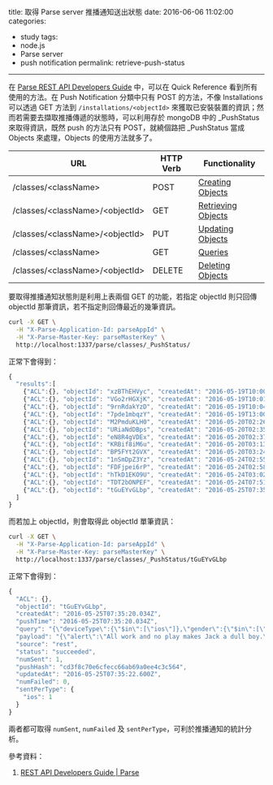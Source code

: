 title: 取得 Parse server 推播通知送出狀態
date: 2016-06-06 11:02:00
categories:
- study
tags:
- node.js
- Parse server
- push notification
permalink: retrieve-push-status
---
在 [Parse REST API Developers Guide](https://parse.com/docs/rest/guide) 中，可以在 Quick Reference 看到所有使用的方法。在 Push Notification 分類中只有 POST 的方法，不像 Installations 可以透過 GET 方法到 `/installations/<objectId>` 來獲取已安裝裝置的資訊；然而若需要去擷取推播傳遞的狀態時，可以利用存於 mongoDB 中的 _PushStatus 來取得資訊，既然 push 的方法只有 POST，就繞個路把 _PushStatus 當成 Objects 來處理，Objects 的使用方法就多了。

| URL                                         | HTTP Verb | Functionality                                                                      |
|---------------------------------------------|-----------|------------------------------------------------------------------------------------|
| /classes/&lt;className&gt;                  | POST      | [Creating Objects](https://parse.com/docs/rest/guide#objects-creating-objects)     |
| /classes/&lt;className&gt;/&lt;objectId&gt; | GET       | [Retrieving Objects](https://parse.com/docs/rest/guide#objects-retrieving-objects) |
| /classes/&lt;className&gt;/&lt;objectId&gt; | PUT       | [Updating Objects](https://parse.com/docs/rest/guide#objects-updating-objects)     |
| /classes/&lt;className&gt;                  | GET       | [Queries](https://parse.com/docs/rest/guide#queries)                               |
| /classes/&lt;className&gt;/&lt;objectId&gt; | DELETE    | [Deleting Objects](https://parse.com/docs/rest/guide#objects-deleting-objects)     |

要取得推播通知狀態則是利用上表兩個 GET 的功能，若指定 objectId 則只回傳 objectId 那筆資訊，若不指定則回傳最近的幾筆資訊。

```bash
curl -X GET \
  -H "X-Parse-Application-Id: parseAppId" \
  -H "X-Parse-Master-Key: parseMasterKey" \
  http://localhost:1337/parse/classes/_PushStatus/
```

正常下會得到：

```javascript
{
  "results":[
    {"ACL":{}, "objectId": "xzBThEHVyc", "createdAt": "2016-05-19T10:00:59.827Z",…},
    {"ACL":{}, "objectId": "VGo2rHGXjK", "createdAt": "2016-05-19T10:01:59.790Z",…},
    {"ACL":{}, "objectId": "9rnRdakYzD", "createdAt": "2016-05-19T10:04:59.798Z",…},
    {"ACL":{}, "objectId": "7pde1mbqzY", "createdAt": "2016-05-19T13:00:09.126Z",…},
    {"ACL":{}, "objectId": "M2PmduKLH0", "createdAt": "2016-05-20T02:26:59.997Z",…},
    {"ACL":{}, "objectId": "URiaNdDBps", "createdAt": "2016-05-20T02:35:59.991Z",…},
    {"ACL":{}, "objectId": "eN8R4gVDEx", "createdAt": "2016-05-20T02:37:00.077Z",…},
    {"ACL":{}, "objectId": "KRBif8iM6u", "createdAt": "2016-05-20T03:13:59.892Z",…},
    {"ACL":{}, "objectId": "BP5FYt2GVX", "createdAt": "2016-05-20T03:24:59.846Z",…},
    {"ACL":{}, "objectId": "1nSmDpZ3Yz", "createdAt": "2016-05-24T02:55:01.595Z",…},
    {"ACL":{}, "objectId": "FDFjpei6rP", "createdAt": "2016-05-24T02:58:01.327Z",…},
    {"ACL":{}, "objectId": "hTkD1EKO9U", "createdAt": "2016-05-24T03:02:01.608Z",…},
    {"ACL":{}, "objectId": "TDT2bONPEF", "createdAt": "2016-05-24T07:51:02.636Z",…},
    {"ACL":{}, "objectId": "tGuEYvGLbp", "createdAt": "2016-05-25T07:35:20.034Z",…}
  ]
}
```

而若加上 objectId，則會取得此 objectId 單筆資訊：

```bash
curl -X GET \
  -H "X-Parse-Application-Id: parseAppId" \
  -H "X-Parse-Master-Key: parseMasterKey" \
  http://localhost:1337/parse/classes/_PushStatus/tGuEYvGLbp
```

正常下會得到：

```javascript
{
  "ACL": {},
  "objectId": "tGuEYvGLbp",
  "createdAt": "2016-05-25T07:35:20.034Z",
  "pushTime": "2016-05-25T07:35:20.034Z",
  "query": "{\"deviceType\":{\"$in\":[\"ios\"]},\"gender\":{\"$in\":[\"female\"]}}",
  "payload": "{\"alert\":\"All work and no play makes Jack a dull boy.\"}",
  "source": "rest",
  "status": "succeeded",
  "numSent": 1,
  "pushHash": "cd3f8c70e6cfecc66ab69a0ee4c3c564",
  "updatedAt": "2016-05-25T07:35:22.600Z",
  "numFailed": 0,
  "sentPerType": {
    "ios": 1
  }
}
```

兩者都可取得 `numSent`, `numFailed` 及 `sentPerType`，可利於推播通知的統計分析。

參考資料：
1. [REST API Developers Guide | Parse](https://parse.com/docs/rest/guide)
